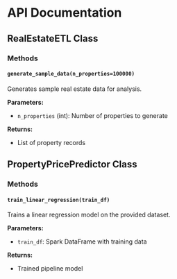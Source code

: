 # API Documentation

## RealEstateETL Class

### Methods

#### `generate_sample_data(n_properties=100000)`
Generates sample real estate data for analysis.

**Parameters:**
- `n_properties` (int): Number of properties to generate

**Returns:**
- List of property records

## PropertyPricePredictor Class

### Methods

#### `train_linear_regression(train_df)`
Trains a linear regression model on the provided dataset.

**Parameters:**
- `train_df`: Spark DataFrame with training data

**Returns:**
- Trained pipeline model